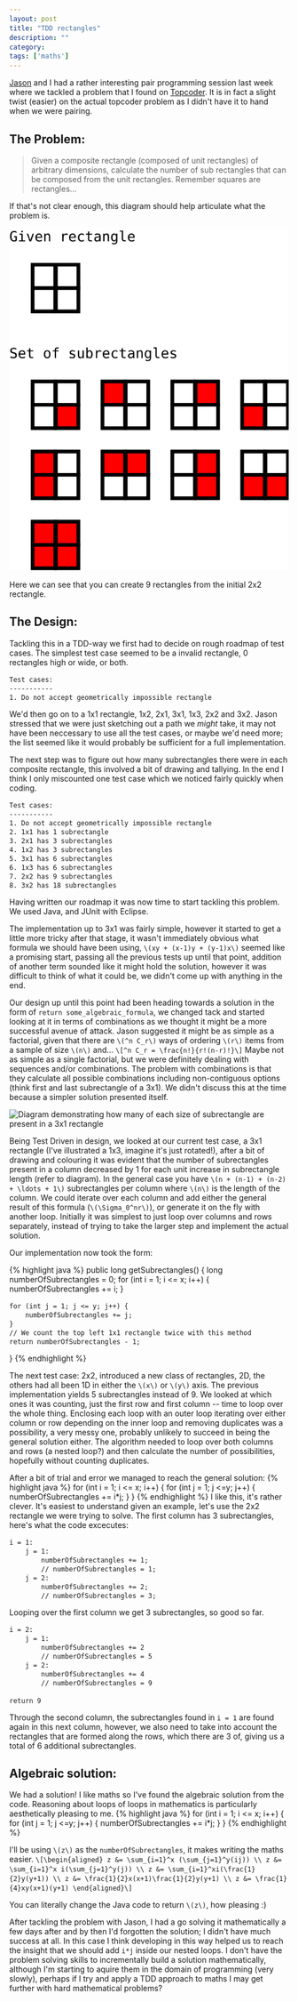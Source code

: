 ```yaml
---
layout: post
title: "TDD rectangles"
description: ""
category: 
tags: ['maths']
---
```

[Jason](http://www.codemanship.co.uk/parlezuml/blog/index.php) and I had a
rather interesting pair programming session last week where we tackled a problem
that I found on [Topcoder](http://topcoder.com). It is in fact a slight twist
(easier) on the actual topcoder problem as I didn't have it to hand when we were
pairing.

The Problem:
------------

> Given a composite rectangle (composed of unit rectangles) of arbitrary dimensions, calculate the number of
> sub rectangles that can be composed from the unit rectangles. Remember squares
> are rectangles...

If that's not clear enough, this diagram should help articulate what the problem
is.

![Diagram of 2x2 rectangles and it's 9 subrectangles](/media/img/diagrams/tdd-rectangles/4x4-solution.svg)

Here we can see that you can create 9 rectangles from the initial 2x2 rectangle.

The Design:
-----------
Tackling this in a TDD-way we first had to decide on rough roadmap of
test cases. The simplest test case seemed to be a invalid rectangle,
0 rectangles high or wide, or both.

    Test cases:
    -----------
    1. Do not accept geometrically impossible rectangle

We'd then go on to a 1x1 rectangle, 1x2, 2x1, 3x1, 1x3, 2x2 and 3x2. Jason
stressed that we were just sketching out a path we _might_ take, it may not have
been neccessary to use all the test cases, or maybe we'd need more; the list
seemed like it would probably be sufficient for a full implementation.

The next step was to figure out how many subrectangles there were in each
composite rectangle, this involved a bit of drawing and tallying. In the end I
think I only miscounted one test case which we noticed fairly quickly when
coding.

    Test cases:
    -----------
    1. Do not accept geometrically impossible rectangle
    2. 1x1 has 1 subrectangle
    3. 2x1 has 3 subrectangles
    4. 1x2 has 3 subrectangles
    5. 3x1 has 6 subrectangles
    6. 1x3 has 6 subrectangles
    7. 2x2 has 9 subrectangles
    8. 3x2 has 18 subrectangles

Having written our roadmap it was now time to start tackling this problem. We
used Java, and JUnit with Eclipse.

The implementation up to 3x1 was fairly simple, however it started to get a little
more tricky after that stage, it wasn't immediately obvious what formula we
should have been using, `\(xy + (x-1)y + (y-1)x\)` seemed like a promising
start, passing all the previous tests up until that point, addition of another
term sounded like it might hold the solution, however it was difficult to think
of what it could be, we didn't come up with anything in the end.

Our design up until this point had been heading towards a solution in the form
of `return some_algebraic_formula`, we changed tack and started looking at it in
terms of combinations as we thought it might be a more successful avenue of
attack. Jason suggested it might be as simple as a factorial, given that there
are `\(^n C_r\)` ways of ordering `\(r\)` items from a sample of size `\(n\)`
and...
`\[^n C_r = \frac{n!}{r!(n-r)!}\]`
Maybe not as simple as a single factorial, but we were definitely dealing with
sequences and/or combinations. The problem with combinations is that they
calculate all possible combinations including non-contiguous options (think
first and last subrectangle of a 3x1). We didn't discuss this at the time
because a simpler solution presented itself.

![Diagram demonstrating how many of each size of subrectangle are present in a
3x1 rectangle](/media/img/diagrams/tdd-rectangles/combination-1.svg)

Being Test Driven in design, we looked at our current test case, a 3x1 rectangle
(I've illustrated a 1x3, imagine it's just rotated!), after a bit of drawing and
colouring it was evident that the number of subrectangles present in a column
decreased by 1 for each unit increase in subrectangle length (refer to diagram). 
In the general case you have `\(n + (n-1) + (n-2) + \ldots + 1\)` subrectangles
per column where `\(n\)` is the length of the column. We could iterate over each
column and add either the general result of this formula (`\(\Sigma_0^nr\)`), or
generate it on the fly with another loop. Initially it was simplest to just loop
over columns and rows separately, instead of trying to take the larger step and
implement the actual solution.

Our implementation now took the form:

{% highlight java %}
public long getSubrectangles() {
    long numberOfSubrectangles = 0;
    for (int i = 1; i <= x; i++) {
        numberOfSubrectangles += i;
    }
    
    for (int j = 1; j <= y; j++) {
        numberOfSubrectangles += j;
    }
    // We count the top left 1x1 rectangle twice with this method
    return numberOfSubrectangles - 1;
}
{% endhighlight %}

The next test case: 2x2, introduced a new class of rectangles, 2D, the others
had all been 1D in either the `\(x\)` or `\(y\)` axis. The previous
implementation yields 5 subrectangles instead of 9. We looked at which ones it
was counting, just the first row and first column -- time to loop over the whole
thing. Enclosing each loop with an outer loop iterating over either column or
row depending on the inner loop and removing duplicates was a possibility, a
very messy one, probably unlikely to succeed in being the general solution
either. The algorithm needed to loop over both columns and rows (a nested loop?)
and then calculate the number of possibilities, hopefully without counting
duplicates.

After a bit of trial and error we managed to reach the general solution:
{% highlight java %}
for (int i = 1; i <= x; i++) {
    for (int j = 1; j <=y; j++) {
        numberOfSubrectangles += i*j;
    }
}
{% endhighlight %}
I like this, it's rather clever. It's easiest to understand given an example,
let's use the 2x2 rectangle we were trying to solve. The first column has 3
subrectangles, here's what the code excecutes:

    i = 1:
        j = 1:
            numberOfSubrectangles += 1;
            // numberOfSubrectangles = 1;
        j = 2:
            numberOfSubrectangles += 2;
            // numberOfSubrectangles = 3;

Looping over the first column we get 3 subrectangles, so good so far.

    i = 2:
        j = 1:
            numberOfSubrectangles += 2
            // numberOfSubrectangles = 5
        j = 2:
            numberOfSubrectangles += 4
            // numberOfSubrectangles = 9

    return 9

Through the second column, the subrectangles found in `i = 1` are found again in
this next column, however, we also need to take into account the rectangles that
are formed along the rows, which there are 3 of, giving us a total of 6
additional subrectangles.

Algebraic solution:
-------------------
We had a solution! I like maths so I've found the algebraic solution from the
code. Reasoning about loops of loops in mathematics is particularly
aesthetically pleasing to me.
{% highlight java %}
for (int i = 1; i <= x; i++) {
    for (int j = 1; j <=y; j++) {
        numberOfSubrectangles += i*j;
    }
}
{% endhighlight %}

I'll be using `\(z\)` as the `numberOfSubrectangles`, it makes writing the maths
easier.
`\[\begin{aligned}
 z &= \sum_{i=1}^x (\sum_{j=1}^y(ij)) \\
 z &= \sum_{i=1}^x i(\sum_{j=1}^y(j)) \\
 z &= \sum_{i=1}^xi(\frac{1}{2}y(y+1)) \\
 z &= \frac{1}{2}x(x+1)\frac{1}{2}y(y+1) \\
 z &= \frac{1}{4}xy(x+1)(y+1)
 \end{aligned}\]`

You can literally change the Java code to return `\(z\)`, how pleasing :)

After tackling the problem with Jason, I had a go solving it mathematically a
few days after and by then I'd forgotten the solution; I didn't have much success at all.
In this case I think developing in this way helped us to reach the insight that
we should add `i*j` inside our nested loops. I don't have the problem solving
skills to incrementally build a solution mathematically, although I'm starting
to aquire them in the domain of programming (very slowly), perhaps if I try and
apply a TDD approach to maths I may get further with hard mathematical problems?
